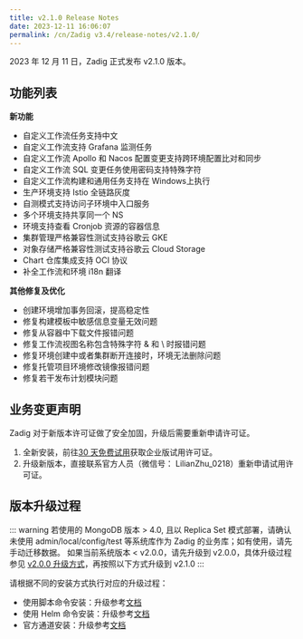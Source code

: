```yaml
---
title: v2.1.0 Release Notes
date: 2023-12-11 16:06:07
permalink: /cn/Zadig v3.4/release-notes/v2.1.0/
---
```


2023 年 12 月 11 日，Zadig 正式发布 v2.1.0 版本。

## 功能列表
**新功能**
- 自定义工作流任务支持中文
- 自定义工作流支持 Grafana 监测任务   
- 自定义工作流 Apollo 和 Nacos 配置变更支持跨环境配置比对和同步
- 自定义工作流 SQL 变更任务使用密码支持特殊字符
- 自定义工作流构建和通用任务支持在 Windows上执行
- 生产环境支持 Istio 全链路灰度
- 自测模式支持访问子环境中入口服务 
- 多个环境支持共享同一个 NS
- 环境支持查看 Cronjob 资源的容器信息
- 集群管理严格兼容性测试支持谷歌云 GKE
- 对象存储严格兼容性测试支持谷歌云 Cloud Storage
- Chart 仓库集成支持 OCI 协议
- 补全工作流和环境 i18n 翻译

**其他修复及优化**
- 创建环境增加事务回滚，提高稳定性
- 修复构建模板中敏感信息变量无效问题
- 修复从容器中下载文件报错问题
- 修复工作流视图名称包含特殊字符 & 和 \ 时报错问题
- 修复环境创建中或者集群断开连接时，环境无法删除问题
- 修复托管项目环境修改镜像报错问题
- 修复若干发布计划模块问题


## 业务变更声明

Zadig 对于新版本许可证做了安全加固，升级后需要重新申请许可证。
1. 全新安装，前往[30 天免费试用](https://www.koderover.com/getLicense)获取企业版试用许可证。
2. 升级新版本，直接联系官方人员（微信号： LilianZhu_0218）重新申请试用许可证。


## 版本升级过程

::: warning
若使用的 MongoDB 版本 > 4.0, 且以 Replica Set 模式部署，请确认未使用 admin/local/config/test 等系统库作为 Zadig 的业务库；如有使用，请先手动迁移数据。
如果当前系统版本 < v2.0.0，请先升级到 v2.0.0，具体升级过程参见 [v2.0.0 升级方式](/cn/Zadig%20v2.2.0/release-notes/v2.0.0/#版本升级过程)，再按照以下方式升级到 v2.1.0
:::


请根据不同的安装方式执行对应的升级过程：

- 使用脚本命令安装：升级参考[文档](/cn/Zadig%20v2.1.0/install/helm-deploy/#升级)
- 使用 Helm 命令安装：升级参考[文档](/cn/Zadig%20v2.1.0/install/helm-deploy/#升级)
- 官方通道安装：升级参考[文档](/cn/Zadig%20v2.1.0/stable/install/#升级)



